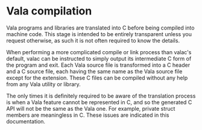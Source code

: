 <div id="vala-compilation" class="section level1">

Vala compilation
================

Vala programs and libraries are translated into C before being compiled
into machine code. This stage is intended to be entirely transparent
unless you request otherwise, as such it is not often required to know
the details.

When performing a more complicated compile or link process than valac's
default, valac can be instructed to simply output its intermediate C
form of the program and exit. Each Vala source file is transformed into
a C header and a C source file, each having the same name as the Vala
source file except for the extension. These C files can be compiled
without any help from any Vala utility or library.

The only times it is definitely required to be aware of the translation
process is when a Vala feature cannot be represented in C, and so the
generated C API will not be the same as the Vala one. For example,
private struct members are meaningless in C. These issues are indicated
in this documentation.

</div>
